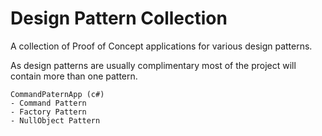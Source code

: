 # Design Pattern Collection

A collection of Proof of Concept applications for various design patterns.

As design patterns are usually complimentary most of the project will contain more than one pattern.

	CommandPaternApp (c#)
	- Command Pattern
	- Factory Pattern
	- NullObject Pattern